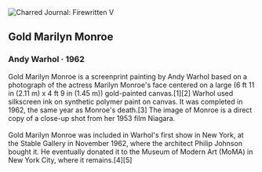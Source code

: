 <div class="artwork-of-the-day">
  <div class="container">
    <div class="img-wrapper">
      <img
        src="https://uploads6.wikiart.org/00446/images/andy-warhol/316-1962-cr-press-use-3000-pixel-length-1.jpg!Large.jpg"
        alt="Charred Journal: Firewritten V" />
    </div>
    <div class="artwork-detail">
      <div class="artwork-origin"> 
        <h2 class="artwork-name">Gold Marilyn Monroe</h2>
        <h3 class="artist">
          Andy Warhol
                    ·  1962
        </h3>
      </div>
      <p class="description">
        <span class="artwork-description-text ng-binding" ng-bind-html="viewModel.ArtworkOfTheDay.Description | unsafe">Gold Marilyn Monroe is a screenprint painting by Andy Warhol based on a photograph of the actress Marilyn Monroe's face centered on a large (6 ft 11 in (2.11 m) x 4 ft 9 in (1.45 m)) gold-painted canvas.[1][2] Warhol used silkscreen ink on synthetic polymer paint on canvas. It was completed in 1962, the same year as Monroe's death.[3] The image of Monroe is a direct copy of a close-up shot from her 1953 film Niagara.<br><br>Gold Marilyn Monroe was included in Warhol's first show in New York, at the Stable Gallery in November 1962, where the architect Philip Johnson bought it. He eventually donated it to the Museum of Modern Art (MoMA) in New York City, where it remains.[4][5]</span>
                        <div class="text-shadow-container" ng-show="showShadow" style=""></div>
      </p>
    </div>
  </div>

</div>
